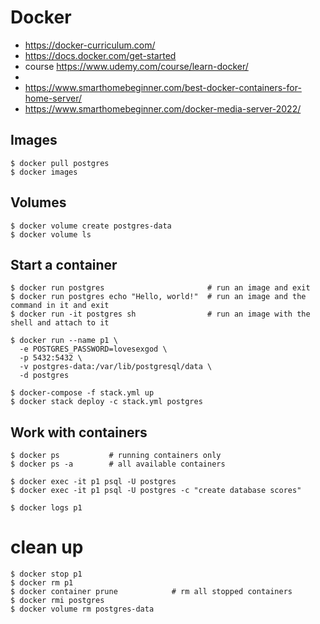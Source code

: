 # Docker
* https://docker-curriculum.com/
* https://docs.docker.com/get-started
* course https://www.udemy.com/course/learn-docker/
* 
* https://www.smarthomebeginner.com/best-docker-containers-for-home-server/
* https://www.smarthomebeginner.com/docker-media-server-2022/

## Images
    $ docker pull postgres
    $ docker images

## Volumes
    $ docker volume create postgres-data
    $ docker volume ls

## Start a container
    $ docker run postgres                       # run an image and exit
    $ docker run postgres echo "Hello, world!"  # run an image and the command in it and exit
    $ docker run -it postgres sh                # run an image with the shell and attach to it

    $ docker run --name p1 \
      -e POSTGRES_PASSWORD=lovesexgod \
      -p 5432:5432 \
      -v postgres-data:/var/lib/postgresql/data \
      -d postgres

    $ docker-compose -f stack.yml up
    $ docker stack deploy -c stack.yml postgres

## Work with containers
    $ docker ps           # running containers only
    $ docker ps -a        # all available containers
        
    $ docker exec -it p1 psql -U postgres
    $ docker exec -it p1 psql -U postgres -c "create database scores"

    $ docker logs p1



# clean up
    $ docker stop p1
    $ docker rm p1
    $ docker container prune            # rm all stopped containers
    $ docker rmi postgres
    $ docker volume rm postgres-data
